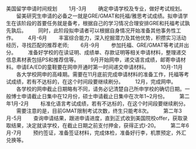 美国留学申请时间规划
　　1月-3月
　　确定申请学校及专业，做好考试规划。
　　留美研究生申请的必备之一就是GRE/GMAT和托福/雅思考试成绩。拟申请学生在该阶段的首要任务就是备考，根据自己的学习情况合理安排GRE和托福考试孰先孰后。
　　同时，此阶段拟申请者可以根据自身情况开始准备其他事务性工作。
　　4月-6月
　　丰富综合能力，深入挖掘潜力及其他优势，积攒实习活动经历，寻找匹配的推荐老师;
　　6月-9月
　　参加托福、GRE/GMAT等考试并出分。
　　准备好学校的在读证明、成绩单、存款证明等相关申请材料，整理递交信息素材表包括PS和推荐信等。
　　9月开始网申，递交语言成绩，邮寄申请材料。申请EA/ED的童鞋要在网申开通时第一时间递交申请材料。
　　10月-11月
　　各大学校网申的高峰期。需要在11月底前完成申请材料的准备工作，托福等考试成绩，若有不达标的，在这个时间段要继续刷分。
　　12月，完成网申。
　　各学校的网申截止日期略有不同，请务必记清楚自己所申学校的确切日期。一般博士申请截止日集中在12月份，硕士申请截止日集中在次年1~2月份。
　　第二年1月-2月
　　标准化语言考试成绩，若有不达标的，在这个时间段要继续刷分。
　　需要注意的是，目前GMAT限制考试次数，终生只能考8次。
　　第二年3月-5月
　　查询申请结果，跟进申请进度，直到正式收到美国院校offer，获取录取结果，决定就读学校，在截止日期之前支付押金，获得正式I-20。
　　第二年6月-7月
　　预约签证，准备签证材料，完成体检，准备好行李，机票预定，外汇兑换等。